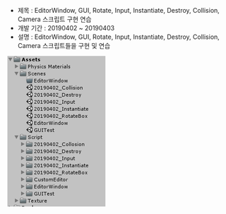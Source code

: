 + 제목 : EditorWindow, GUI, Rotate, Input, Instantiate, Destroy, Collision, Camera 스크립트 구현 연습
+ 개발 기간 : 20190402 ~ 20190403
+ 설명 : EditorWindow, GUI, Rotate, Input, Instantiate, Destroy, Collision, Camera 스크립트들을 구현 및 연습

![사진](./picture.PNG)
